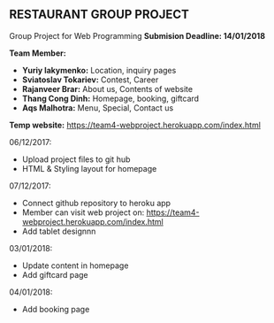 ## RESTAURANT GROUP PROJECT


Group Project for Web Programming
**Submision Deadline: 14/01/2018**

**Team Member:** 
- **Yuriy Iakymenko:** Location, inquiry pages
- **Sviatoslav Tokariev:** Contest, Career
- **Rajanveer Brar:** About us, Contents of website
- **Thang Cong Dinh:** Homepage, booking, giftcard
- **Aqs Malhotra:** Menu, Special, Contact us

**Temp website:** https://team4-webproject.herokuapp.com/index.html

06/12/2017:
- Upload project files to git hub
- HTML & Styling layout for homepage

07/12/2017:
- Connect github repository to heroku app
- Member can visit web project on: https://team4-webproject.herokuapp.com/index.html
- Add tablet designnn

03/01/2018:

- Update content in homepage
- Add giftcard page

04/01/2018:

- Add booking page
